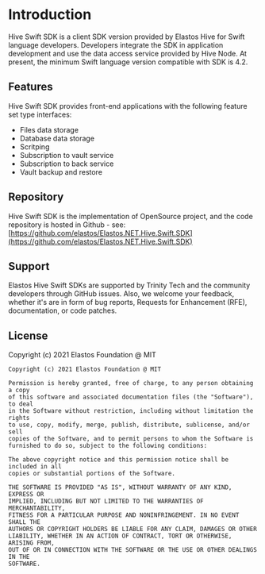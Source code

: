 # Introduction

Hive Swift SDK is a client SDK version provided by Elastos Hive for Swift language developers. Developers integrate the SDK in application development and use the data access service provided by Hive Node. At present, the minimum Swift language version compatible with SDK is 4.2.

## Features

Hive Swift SDK provides front-end applications with the following feature set type interfaces:

* Files data storage
* Database data storage
* Scritping
* Subscription to vault service
* Subscription to back service
* Vault backup and restore

## Repository

Hive Swift SDK is the implementation of OpenSource project, and the code repository is hosted in Github - see: [https://github.com/elastos/Elastos.NET.Hive.Swift.SDK](https://github.com/elastos/Elastos.NET.Hive.Swift.SDK)

## Support

Elastos Hive Swift SDKs are supported by Trinity Tech and the community developers through GitHub issues. Also, we welcome your feedback, whether it's are in form of bug reports, Requests for Enhancement (RFE), documentation, or code patches.

## License

Copyright (c) 2021 Elastos Foundation @ MIT

```
Copyright (c) 2021 Elastos Foundation @ MIT

Permission is hereby granted, free of charge, to any person obtaining a copy
of this software and associated documentation files (the "Software"), to deal
in the Software without restriction, including without limitation the rights
to use, copy, modify, merge, publish, distribute, sublicense, and/or sell
copies of the Software, and to permit persons to whom the Software is
furnished to do so, subject to the following conditions:

The above copyright notice and this permission notice shall be included in all
copies or substantial portions of the Software.

THE SOFTWARE IS PROVIDED "AS IS", WITHOUT WARRANTY OF ANY KIND, EXPRESS OR
IMPLIED, INCLUDING BUT NOT LIMITED TO THE WARRANTIES OF MERCHANTABILITY,
FITNESS FOR A PARTICULAR PURPOSE AND NONINFRINGEMENT. IN NO EVENT SHALL THE
AUTHORS OR COPYRIGHT HOLDERS BE LIABLE FOR ANY CLAIM, DAMAGES OR OTHER
LIABILITY, WHETHER IN AN ACTION OF CONTRACT, TORT OR OTHERWISE, ARISING FROM,
OUT OF OR IN CONNECTION WITH THE SOFTWARE OR THE USE OR OTHER DEALINGS IN THE
SOFTWARE.
```

